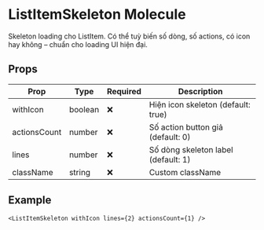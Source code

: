 # ListItemSkeleton Molecule

Skeleton loading cho ListItem. Có thể tuỳ biến số dòng, số actions, có icon hay không – chuẩn cho loading UI hiện đại.

## Props

| Prop         | Type    | Required | Description                         |
|--------------|---------|----------|-------------------------------------|
| withIcon     | boolean | ❌       | Hiện icon skeleton (default: true)  |
| actionsCount | number  | ❌       | Số action button giả (default: 0)   |
| lines        | number  | ❌       | Số dòng skeleton label (default: 1) |
| className    | string  | ❌       | Custom className                    |

## Example

```tsx
<ListItemSkeleton withIcon lines={2} actionsCount={1} />
